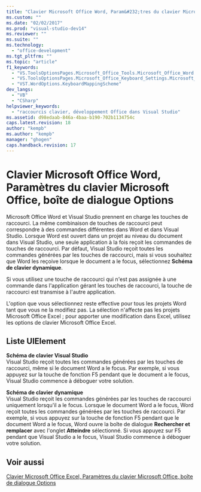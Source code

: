 ```yaml
---
title: "Clavier Microsoft Office Word, Param&#232;tres du clavier Microsoft Office, bo&#238;te de dialogue Options | Microsoft Docs"
ms.custom: ""
ms.date: "02/02/2017"
ms.prod: "visual-studio-dev14"
ms.reviewer: ""
ms.suite: ""
ms.technology: 
  - "office-development"
ms.tgt_pltfrm: ""
ms.topic: "article"
f1_keywords: 
  - "VS.ToolsOptionsPages.Microsoft_Office_Tools.Microsoft_Office_Word.Keyboard"
  - "VS.ToolsOptionsPages.Microsoft_Office_Keyboard_Settings.Microsoft_Office_Word_Keyboard"
  - "VST.WordOptions.KeyboardMappingScheme"
dev_langs: 
  - "VB"
  - "CSharp"
helpviewer_keywords: 
  - "raccourcis clavier, développement Office dans Visual Studio"
ms.assetid: d98edaab-846a-4baa-b190-702b1134754c
caps.latest.revision: 18
author: "kempb"
ms.author: "kempb"
manager: "ghogen"
caps.handback.revision: 17
---
```

# Clavier Microsoft Office Word, Param&#232;tres du clavier Microsoft Office, bo&#238;te de dialogue Options
  Microsoft Office Word et Visual Studio prennent en charge les touches de raccourci.  La même combinaison de touches de raccourci peut correspondre à des commandes différentes dans Word et dans Visual Studio.  Lorsque Word est ouvert dans un projet au niveau du document dans Visual Studio, une seule application à la fois reçoit les commandes de touches de raccourci.  Par défaut, Visual Studio reçoit toutes les commandes générées par les touches de raccourci, mais si vous souhaitez que Word les reçoive lorsque le document a le focus, sélectionnez **Schéma de clavier dynamique**.  
  
 Si vous utilisez une touche de raccourci qui n'est pas assignée à une commande dans l'application gérant les touches de raccourci, la touche de raccourci est transmise à l'autre application.  
  
 L'option que vous sélectionnez reste effective pour tous les projets Word tant que vous ne la modifiez pas.  La sélection n'affecte pas les projets Microsoft Office Excel ; pour apporter une modification dans Excel, utilisez les options de clavier Microsoft Office Excel.  
  
## Liste UIElement  
 **Schéma de clavier Visual Studio**  
 Visual Studio reçoit toutes les commandes générées par les touches de raccourci, même si le document Word a le focus.  Par exemple, si vous appuyez sur la touche de fonction F5 pendant que le document a le focus, Visual Studio commence à déboguer votre solution.  
  
 **Schéma de clavier dynamique**  
 Visual Studio reçoit les commandes générées par les touches de raccourci uniquement lorsqu'il a le focus.  Lorsque le document Word a le focus, Word reçoit toutes les commandes générées par les touches de raccourci.  Par exemple, si vous appuyez sur la touche de fonction F5 pendant que le document Word a le focus, Word ouvre la boîte de dialogue **Rechercher et remplacer** avec l'onglet **Atteindre** sélectionné.  Si vous appuyez sur F5 pendant que Visual Studio a le focus, Visual Studio commence à déboguer votre solution.  
  
## Voir aussi  
 [Clavier Microsoft Office Excel, Paramètres du clavier Microsoft Office, boîte de dialogue Options](../vsto/microsoft-office-excel-keyboard-microsoft-office-keyboard-settings-options-dialog-box.md)  
  
  